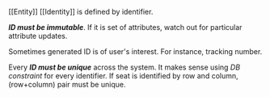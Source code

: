 [[Entity]] [[Identity]] is defined by identifier.

***ID must be immutable***. If it is set of attributes, watch out for particular attribute updates.

Sometimes generated ID is of user's interest. For instance, tracking number.

Every ***ID must be unique*** across the system. It makes sense using *DB constraint* for every identifier. If seat is identified by row and column, (row+column) pair must be unique.

